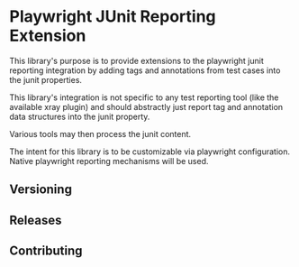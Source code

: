 # Playwright JUnit Reporting Extension

This library's purpose is to provide extensions to the playwright junit reporting integration by adding tags and annotations from test cases into the junit properties.

This library's integration is not specific to any test reporting tool (like the available xray plugin) and should abstractly just report tag and annotation data structures into the junit property.

Various tools may then process the junit content.

The intent for this library is to be customizable via playwright configuration. Native playwright reporting mechanisms will be used.

## Versioning

## Releases

## Contributing
